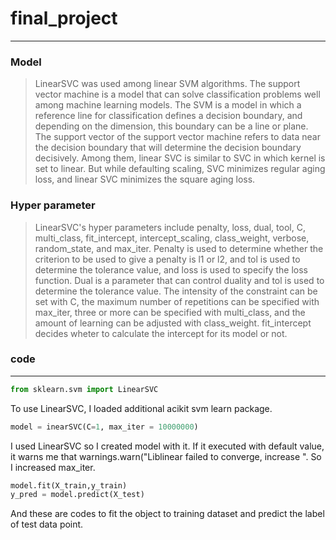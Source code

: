 # final_project

------------

### Model
> LinearSVC was used among linear SVM algorithms. 
> The support vector machine is a model that can solve classification problems well among machine learning models. 
> The SVM is a model in which a reference line for classification defines a decision boundary, and depending on the dimension, this boundary can be a line or plane. 
> The support vector of the support vector machine refers to data near the decision boundary that will determine the decision boundary decisively. 
> Among them, linear SVC is similar to SVC in which kernel is set to linear.
> But while defaulting scaling, SVC minimizes regular aging loss, and linear SVC minimizes the square aging loss.

### Hyper parameter
> LinearSVC's hyper parameters include penalty, loss, dual, tool, C, multi_class, fit_intercept, intercept_scaling, class_weight, verbose, random_state, and max_iter. 
> Penalty is used to determine whether the criterion to be used to give a penalty is l1 or l2, and tol is used to determine the tolerance value, and loss is used to specify the loss function. 
> Dual is a parameter that can control duality and tol is used to determine the tolerance value. 
> The intensity of the constraint can be set with C, the maximum number of repetitions can be specified with max_iter, three or more can be specified with multi_class, and the amount of learning can be adjusted with class_weight. 
> fit_intercept decides wheter to calculate the intercept for its model or not.

### code
------------
```python
from sklearn.svm import LinearSVC
```
 To use LinearSVC, I loaded additional acikit svm learn package.
 
```python
model = inearSVC(C=1, max_iter = 10000000)
```
I used LinearSVC so I created model with it.
If it executed with default value, it warns me that warnings.warn("Liblinear failed to converge, increase ".
So I increased max_iter.

```python
model.fit(X_train,y_train)
y_pred = model.predict(X_test)
```
And these are codes to fit the object to training dataset and predict the label of test data point.
